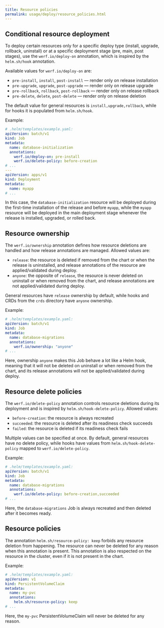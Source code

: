 ```yaml
---
title: Resource policies
permalink: usage/deploy/resource_policies.html
---
```


## Conditional resource deployment

To deploy certain resources only for a specific deploy type (install, upgrade, rollback, uninstall) or at a specific deployment stage (pre, main, post stages), use the `werf.io/deploy-on` annotation, which is inspired by the `helm.sh/hook` annotation.

Available values for `werf.io/deploy-on` are:
* `pre-install`, `install`, `post-install` — render only on release installation
* `pre-upgrade`, `upgrade`, `post-upgrade` — render only on release upgrade
* `pre-rollback`, `rollback`, `post-rollback` — render only on release rollback
* `pre-delete`, `delete`, `post-delete` — render only on release deletion

The default value for general resources is `install,upgrade,rollback`, while for hooks it is populated from `helm.sh/hook`.

Example:

```yaml
# .helm/templates/example.yaml:
apiVersion: batch/v1
kind: Job
metadata:
  name: database-initialization
  annotations:
    werf.io/deploy-on: pre-install
    werf.io/delete-policy: before-creation
# ...
---
apiVersion: apps/v1
kind: Deployment
metadata:
  name: myapp
# ...
```

In this case, the `database-initialization` resource will be deployed during the first-time installation of the release and before `myapp`, while the `myapp` resource will be deployed in the main deployment stage whenever the release is installed, upgraded, or rolled back.

## Resource ownership

The `werf.io/ownership` annotation defines how resource deletions are handled and how release annotations are managed. Allowed values are:
 * `release`: the resource is deleted if removed from the chart or when the release is uninstalled, and release annotations of the resource are applied/validated during deploy.
 * `anyone`: the opposite of `release`, the resource is never deleted on uninstall or when removed from the chart, and release annotations are not applied/validated during deploy.

General resources have `release` ownership by default, while hooks and CRDs from the `crds` directory have `anyone` ownership.

Example:

```yaml
# .helm/templates/example.yaml:
apiVersion: batch/v1
kind: Job
metadata:
  name: database-migrations
  annotations:
    werf.io/ownership: "anyone"
# ...
```

Here, ownership `anyone` makes this Job behave a lot like a Helm hook, meaning that it will not be deleted on uninstall or when removed from the chart, and its release annotations will not be applied/validated during deploy.

## Resource delete policies

The `werf.io/delete-policy` annotation controls resource deletions during its deployment and is inspired by `helm.sh/hook-delete-policy`. Allowed values:
* `before-creation`: the resource is always recreated
* `succeeded`: the resource is deleted after its readiness check succeeds
* `failed`: the resource is deleted if its readiness check fails

Multiple values can be specified at once. By default, general resources have no delete policy, while hooks have values from `helm.sh/hook-delete-policy` mapped to `werf.io/delete-policy`.

Example:

```yaml
# .helm/templates/example.yaml:
apiVersion: batch/v1
kind: Job
metadata:
  name: database-migrations
  annotations:
    werf.io/delete-policy: before-creation,succeeded
# ...
```

Here, the `database-migrations` Job is always recreated and then deleted after it becomes ready.

## Resource policies

The annotation `helm.sh/resource-policy: keep` forbids any resource deletion from happening. The resource can never be deleted for any reason when this annotation is present. This annotation is also respected on the resource in the cluster, even if it is not present in the chart.

Example:

```yaml
# .helm/templates/example.yaml:
apiVersion: v1
kind: PersistentVolumeClaim
metadata:
  name: my-pvc
  annotations:
    helm.sh/resource-policy: keep
# ...
```

Here, the `my-pvc` PersistentVolumeClaim will never be deleted for any reason.
